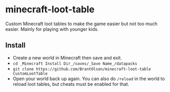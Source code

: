# minecraft-loot-table
Custom Minecraft loot tables to make the game easier but not too much easier. Mainly for playing with younger kids.

## Install
- Create a new world in Minecraft then save and exit.
- `cd _Minecraft Install Dir_/saves/_Save Name_/datapacks`
- `git clone https://github.com/BrantOlsen/minecraft-loot-table CustomLootTable`
- Open your world back up again. You can also do `/reload` in the world to reload loot tables, but cheats must be enabled for that.
